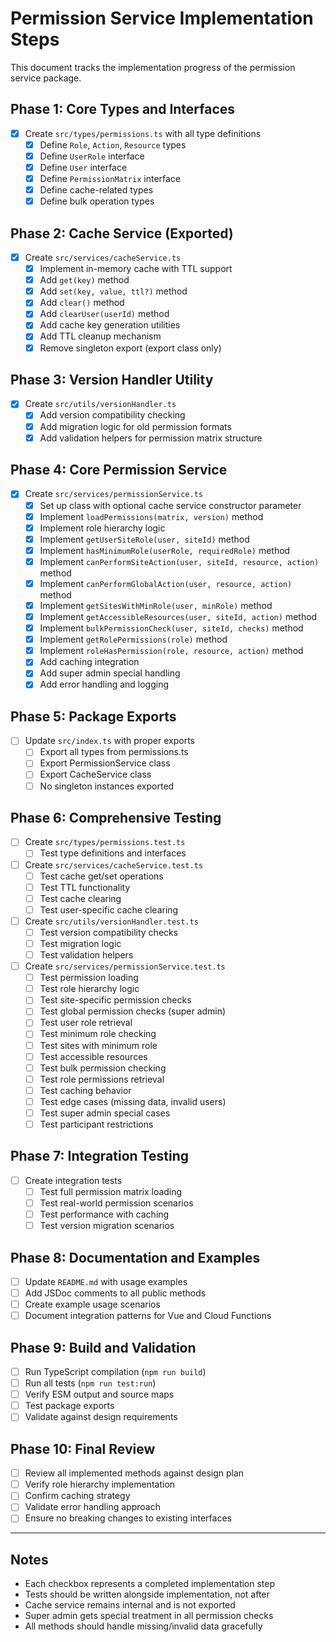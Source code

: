 # Permission Service Implementation Steps

This document tracks the implementation progress of the permission service package.

## Phase 1: Core Types and Interfaces

- [x] Create `src/types/permissions.ts` with all type definitions
  - [x] Define `Role`, `Action`, `Resource` types
  - [x] Define `UserRole` interface
  - [x] Define `User` interface
  - [x] Define `PermissionMatrix` interface
  - [x] Define cache-related types
  - [x] Define bulk operation types

## Phase 2: Cache Service (Exported)

- [x] Create `src/services/cacheService.ts`
  - [x] Implement in-memory cache with TTL support
  - [x] Add `get(key)` method
  - [x] Add `set(key, value, ttl?)` method
  - [x] Add `clear()` method
  - [x] Add `clearUser(userId)` method
  - [x] Add cache key generation utilities
  - [x] Add TTL cleanup mechanism
  - [x] Remove singleton export (export class only)

## Phase 3: Version Handler Utility

- [x] Create `src/utils/versionHandler.ts`
  - [x] Add version compatibility checking
  - [x] Add migration logic for old permission formats
  - [x] Add validation helpers for permission matrix structure

## Phase 4: Core Permission Service

- [x] Create `src/services/permissionService.ts`
  - [x] Set up class with optional cache service constructor parameter
  - [x] Implement `loadPermissions(matrix, version)` method
  - [x] Implement role hierarchy logic
  - [x] Implement `getUserSiteRole(user, siteId)` method
  - [x] Implement `hasMinimumRole(userRole, requiredRole)` method
  - [x] Implement `canPerformSiteAction(user, siteId, resource, action)` method
  - [x] Implement `canPerformGlobalAction(user, resource, action)` method
  - [x] Implement `getSitesWithMinRole(user, minRole)` method
  - [x] Implement `getAccessibleResources(user, siteId, action)` method
  - [x] Implement `bulkPermissionCheck(user, siteId, checks)` method
  - [x] Implement `getRolePermissions(role)` method
  - [x] Implement `roleHasPermission(role, resource, action)` method
  - [x] Add caching integration
  - [x] Add super admin special handling
  - [x] Add error handling and logging

## Phase 5: Package Exports

- [ ] Update `src/index.ts` with proper exports
  - [ ] Export all types from permissions.ts
  - [ ] Export PermissionService class
  - [ ] Export CacheService class
  - [ ] No singleton instances exported

## Phase 6: Comprehensive Testing

- [ ] Create `src/types/permissions.test.ts`
  - [ ] Test type definitions and interfaces

- [ ] Create `src/services/cacheService.test.ts`
  - [ ] Test cache get/set operations
  - [ ] Test TTL functionality
  - [ ] Test cache clearing
  - [ ] Test user-specific cache clearing

- [ ] Create `src/utils/versionHandler.test.ts`
  - [ ] Test version compatibility checks
  - [ ] Test migration logic
  - [ ] Test validation helpers

- [ ] Create `src/services/permissionService.test.ts`
  - [ ] Test permission loading
  - [ ] Test role hierarchy logic
  - [ ] Test site-specific permission checks
  - [ ] Test global permission checks (super admin)
  - [ ] Test user role retrieval
  - [ ] Test minimum role checking
  - [ ] Test sites with minimum role
  - [ ] Test accessible resources
  - [ ] Test bulk permission checking
  - [ ] Test role permissions retrieval
  - [ ] Test caching behavior
  - [ ] Test edge cases (missing data, invalid users)
  - [ ] Test super admin special cases
  - [ ] Test participant restrictions

## Phase 7: Integration Testing

- [ ] Create integration tests
  - [ ] Test full permission matrix loading
  - [ ] Test real-world permission scenarios
  - [ ] Test performance with caching
  - [ ] Test version migration scenarios

## Phase 8: Documentation and Examples

- [ ] Update `README.md` with usage examples
- [ ] Add JSDoc comments to all public methods
- [ ] Create example usage scenarios
- [ ] Document integration patterns for Vue and Cloud Functions

## Phase 9: Build and Validation

- [ ] Run TypeScript compilation (`npm run build`)
- [ ] Run all tests (`npm run test:run`)
- [ ] Verify ESM output and source maps
- [ ] Test package exports
- [ ] Validate against design requirements

## Phase 10: Final Review

- [ ] Review all implemented methods against design plan
- [ ] Verify role hierarchy implementation
- [ ] Confirm caching strategy
- [ ] Validate error handling approach
- [ ] Ensure no breaking changes to existing interfaces

---

## Notes

- Each checkbox represents a completed implementation step
- Tests should be written alongside implementation, not after
- Cache service remains internal and is not exported
- Super admin gets special treatment in all permission checks
- All methods should handle missing/invalid data gracefully